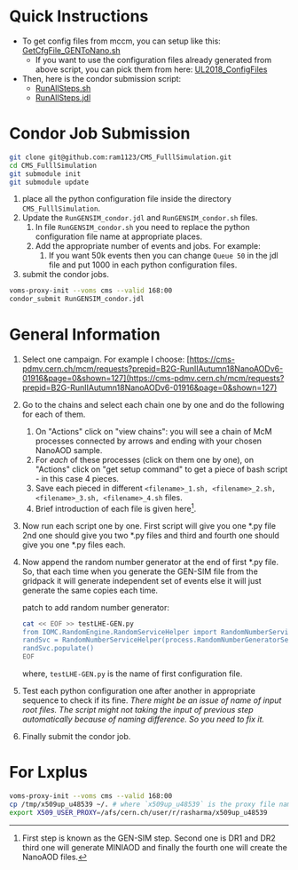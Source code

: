 # Quick Instructions

* To get config files from mccm, you can setup like this: [GetCfgFile_GENToNano.sh](GetCfgFile_GENToNano.sh)
    * If you want to use the configuration files already generated from above script, you can pick them from here: [UL2018_ConfigFiles](UL2018_ConfigFiles)
* Then, here is the condor submission script:
    * [RunAllSteps.sh](RunAllSteps.sh)
    * [RunAllSteps.jdl](RunAllSteps.jdl)

# Condor Job Submission

```bash
git clone git@github.com:ram1123/CMS_FulllSimulation.git
cd CMS_FulllSimulation
git submodule init
git submodule update
```

1. place all the python configuration file inside the directory `CMS_FulllSimulation`.
2. Update the `RunGENSIM_condor.jdl` and `RunGENSIM_condor.sh` files.
    1. In file `RunGENSIM_condor.sh` you need to replace the python configuration file name at appropriate places.
    1. Add the appropriate number of events and jobs. For example:
        1. If you want 50k events then you can change `Queue 50` in the jdl file and put 1000 in each python configuration files.
1. submit the condor jobs.

```bash
voms-proxy-init --voms cms --valid 168:00
condor_submit RunGENSIM_condor.jdl
```

# General Information

1. Select one campaign. For example I choose: [https://cms-pdmv.cern.ch/mcm/requests?prepid=B2G-RunIIAutumn18NanoAODv6-01916&page=0&shown=127](https://cms-pdmv.cern.ch/mcm/requests?prepid=B2G-RunIIAutumn18NanoAODv6-01916&page=0&shown=127)

2. Go to the chains and select each chain one by one and do the following for each of them.

   1. On "Actions" click on "view chains": you will see a chain of McM processes connected by arrows and ending with your chosen NanoAOD sample.
   1. For *each* of these processes (click on them one by one), on "Actions" click on "get setup command" to get a piece of bash script - in this case 4 pieces.
   1. Save each pieced in different `<filename>_1.sh, <filename>_2.sh, <filename>_3.sh, <filename>_4.sh` files.
   1. Brief introduction of each file is given here[^intro_files].

[^intro_files]: First step is known as the GEN-SIM step. Second one is DR1 and DR2 third one will generate MINIAOD and finally the fourth one will create the NanoAOD files.

3. Now run each script one by one. First script will give you one *.py file 2nd one should give you two *.py files and third and fourth one should give you one *.py files each.

3. Now append the random number generator at the end of first *.py file. So, that each time when you generate the GEN-SIM file from the gridpack it will generate independent set of events else it will just generate the same copies each time.

   patch to add random number generator:

   ```bash
   cat << EOF >> testLHE-GEN.py
   from IOMC.RandomEngine.RandomServiceHelper import RandomNumberServiceHelper
   randSvc = RandomNumberServiceHelper(process.RandomNumberGeneratorService)
   randSvc.populate()
   EOF
   ```

   where, `testLHE-GEN.py` is the name of first configuration file.

4. Test each python configuration one after another in appropriate sequence to check if its fine. *There might be an issue of name of input root files. The script might not taking the input of previous step automatically because of naming difference. So you need to fix it.*

5. Finally submit the condor job.


# For Lxplus

```bash
voms-proxy-init --voms cms --valid 168:00
cp /tmp/x509up_u48539 ~/. # where `x509up_u48539` is the proxy file name created by previous command
export X509_USER_PROXY=/afs/cern.ch/user/r/rasharma/x509up_u48539

